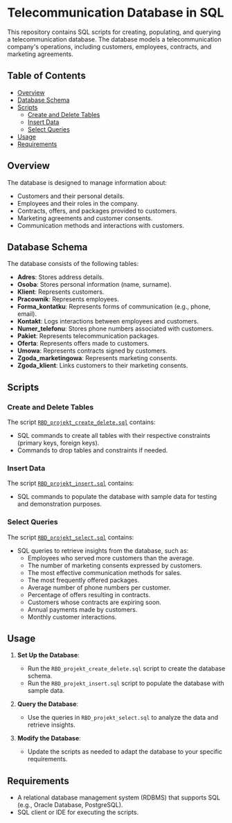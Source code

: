 # Telecommunication Database in SQL

This repository contains SQL scripts for creating, populating, and querying a telecommunication database. The database models a telecommunication company's operations, including customers, employees, contracts, and marketing agreements.

## Table of Contents

- [Overview](#overview)
- [Database Schema](#database-schema)
- [Scripts](#scripts)
  - [Create and Delete Tables](#create-and-delete-tables)
  - [Insert Data](#insert-data)
  - [Select Queries](#select-queries)
- [Usage](#usage)
- [Requirements](#requirements)

## Overview

The database is designed to manage information about:

- Customers and their personal details.
- Employees and their roles in the company.
- Contracts, offers, and packages provided to customers.
- Marketing agreements and customer consents.
- Communication methods and interactions with customers.

## Database Schema

The database consists of the following tables:

- **Adres**: Stores address details.
- **Osoba**: Stores personal information (name, surname).
- **Klient**: Represents customers.
- **Pracownik**: Represents employees.
- **Forma_kontatku**: Represents forms of communication (e.g., phone, email).
- **Kontakt**: Logs interactions between employees and customers.
- **Numer_telefonu**: Stores phone numbers associated with customers.
- **Pakiet**: Represents telecommunication packages.
- **Oferta**: Represents offers made to customers.
- **Umowa**: Represents contracts signed by customers.
- **Zgoda_marketingowa**: Represents marketing consents.
- **Zgoda_klient**: Links customers to their marketing consents.

## Scripts

### Create and Delete Tables

The script [`RBD_projekt_create_delete.sql`](RBD_projekt_create_delete.sql) contains:

- SQL commands to create all tables with their respective constraints (primary keys, foreign keys).
- Commands to drop tables and constraints if needed.

### Insert Data

The script [`RBD_projekt_insert.sql`](RBD_projekt_insert.sql) contains:

- SQL commands to populate the database with sample data for testing and demonstration purposes.

### Select Queries

The script [`RBD_projekt_select.sql`](RBD_projekt_select.sql) contains:

- SQL queries to retrieve insights from the database, such as:
  - Employees who served more customers than the average.
  - The number of marketing consents expressed by customers.
  - The most effective communication methods for sales.
  - The most frequently offered packages.
  - Average number of phone numbers per customer.
  - Percentage of offers resulting in contracts.
  - Customers whose contracts are expiring soon.
  - Annual payments made by customers.
  - Monthly customer interactions.

## Usage

1. **Set Up the Database**:
   - Run the `RBD_projekt_create_delete.sql` script to create the database schema.
   - Run the `RBD_projekt_insert.sql` script to populate the database with sample data.

2. **Query the Database**:
   - Use the queries in `RBD_projekt_select.sql` to analyze the data and retrieve insights.

3. **Modify the Database**:
   - Update the scripts as needed to adapt the database to your specific requirements.

## Requirements

- A relational database management system (RDBMS) that supports SQL (e.g., Oracle Database, PostgreSQL).
- SQL client or IDE for executing the scripts.
